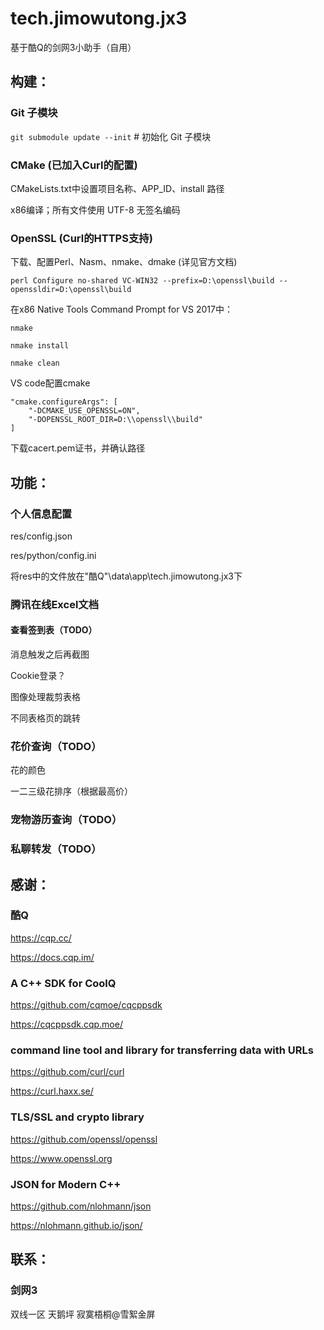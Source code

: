 # tech.jimowutong.jx3
基于酷Q的剑网3小助手（自用）

## 构建：
### Git 子模块
`git submodule update --init` # 初始化 Git 子模块


### CMake (已加入Curl的配置)
CMakeLists.txt中设置项目名称、APP_ID、install 路径

x86编译；所有文件使用 UTF-8 无签名编码


### OpenSSL (Curl的HTTPS支持)
下载、配置Perl、Nasm、nmake、dmake (详见官方文档)

`perl Configure no-shared VC-WIN32 --prefix=D:\openssl\build --openssldir=D:\openssl\build`

在x86 Native Tools Command Prompt for VS 2017中：

`nmake`

`nmake install`

`nmake clean`

VS code配置cmake
```
"cmake.configureArgs": [
    "-DCMAKE_USE_OPENSSL=ON",
    "-DOPENSSL_ROOT_DIR=D:\\openssl\\build"
]
```

下载cacert.pem证书，并确认路径



## 功能：
### 个人信息配置
res/config.json

res/python/config.ini

将res中的文件放在"酷Q"\data\app\tech.jimowutong.jx3下


### 腾讯在线Excel文档
#### 查看签到表（TODO）
消息触发之后再截图

Cookie登录？

图像处理裁剪表格

不同表格页的跳转


### 花价查询（TODO）
花的颜色

一二三级花排序（根据最高价）


### 宠物游历查询（TODO）


### 私聊转发（TODO）



## 感谢：
### 酷Q
https://cqp.cc/

https://docs.cqp.im/


### A C++ SDK for CoolQ
https://github.com/cqmoe/cqcppsdk

https://cqcppsdk.cqp.moe/


### command line tool and library for transferring data with URLs
https://github.com/curl/curl

https://curl.haxx.se/


### TLS/SSL and crypto library
https://github.com/openssl/openssl

https://www.openssl.org


### JSON for Modern C++
https://github.com/nlohmann/json

https://nlohmann.github.io/json/



## 联系：
### 剑网3
双线一区 天鹅坪 寂寞梧桐@雪絮金屏